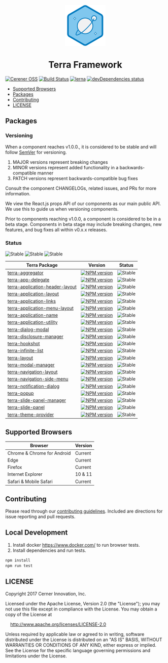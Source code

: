 <!-- Logo -->
<p align="center">
  <img height="128" width="128" src="https://github.com/cerner/terra-framework/raw/master/terra.png">
</p>

<!-- Name -->
<h1 align="center">
  Terra Framework
</h1>

[![Cerener OSS](https://img.shields.io/badge/Cerner-OSS-blue.svg?style=flat)](http://engineering.cerner.com/2014/01/cerner-and-open-source/)
[![Build Status](https://travis-ci.org/cerner/terra-framework.svg?branch=master)](https://travis-ci.org/cerner/terra-framework)
[![lerna](https://img.shields.io/badge/Maintained%20With-Lerna-cc00ff.svg)](https://lernajs.io/)
[![devDependencies status](https://david-dm.org/cerner/terra-framework/dev-status.svg)](https://david-dm.org/cerner/terra-framework?type=dev)

- [Supported Browsers](#supported-browsers)
- [Packages](#packages)
- [Contributing](#contributing)
- [LICENSE](#license)

## Packages

### Versioning

When a component reaches v1.0.0., it is considered to be stable and will follow [SemVer](http://semver.org/) for versioning.
1. MAJOR versions represent breaking changes
2. MINOR versions represent added functionality in a backwards-compatible manner
3. PATCH versions represent backwards-compatible bug fixes

Consult the component CHANGELOGs, related issues, and PRs for more information.

We view the React.js props API of our components as our main public API. We use this to guide us when versioning components.

Prior to components reaching v1.0.0, a component is considered to be in a beta stage.
Components in beta stage may include breaking changes, new features, and bug fixes all within v0.x.x releases.

### Status
![Stable](https://img.shields.io/badge/status-Stable-brightgreen.svg)
![Stable](https://img.shields.io/badge/status-Beta-orange.svg)
![Stable](https://img.shields.io/badge/status-Deprecated-lightgrey.svg)


| Terra Package      | Version | Status |
|--------------------|---------|--------|
| [terra-aggregator](https://github.com/cerner/terra-framework/tree/master/packages/terra-aggregator) | [![NPM version](https://img.shields.io/npm/v/terra-aggregator.svg)](https://www.npmjs.org/package/terra-aggregator) | ![Stable](https://img.shields.io/badge/status-Stable-brightgreen.svg)|
| [terra-app-delegate](https://github.com/cerner/terra-framework/tree/master/packages/terra-app-delegate) | [![NPM version](https://img.shields.io/npm/v/terra-app-delegate.svg)](https://www.npmjs.org/package/terra-app-delegate) | ![Stable](https://img.shields.io/badge/status-Stable-brightgreen.svg)|
| [terra-application-header-layout](https://github.com/cerner/terra-framework/tree/master/packages/terra-application-header-layout) | [![NPM version](https://img.shields.io/npm/v/terra-application-header-layout.svg)](https://www.npmjs.org/package/terra-application-header-layout) | ![Stable](https://img.shields.io/badge/status-Stable-brightgreen.svg) |
| [terra-application-layout](https://github.com/cerner/terra-framework/tree/master/packages/terra-application-layout) | [![NPM version](https://img.shields.io/npm/v/terra-application-layout.svg)](https://www.npmjs.org/package/terra-application-layout) | ![Stable](https://img.shields.io/badge/status-Stable-brightgreen.svg) |
| [terra-application-links](https://github.com/cerner/terra-framework/tree/master/packages/terra-application-links) | [![NPM version](https://img.shields.io/npm/v/terra-application-links.svg)](https://www.npmjs.org/package/terra-application-links) | ![Stable](https://img.shields.io/badge/status-Stable-brightgreen.svg) |
| [terra-application-menu-layout](https://github.com/cerner/terra-framework/tree/master/packages/terra-application-menu-layout) | [![NPM version](https://img.shields.io/npm/v/terra-application-menu-layout.svg)](https://www.npmjs.org/package/terra-application-menu-layout) | ![Stable](https://img.shields.io/badge/status-Stable-brightgreen.svg) |
| [terra-application-name](https://github.com/cerner/terra-framework/tree/master/packages/terra-application-name) | [![NPM version](https://img.shields.io/npm/v/terra-application-name.svg)](https://www.npmjs.org/package/terra-application-name) | ![Stable](https://img.shields.io/badge/status-Stable-brightgreen.svg) |
| [terra-application-utility](https://github.com/cerner/terra-framework/tree/master/packages/terra-application-utility) | [![NPM version](https://img.shields.io/npm/v/terra-application-utility.svg)](https://www.npmjs.org/package/terra-application-utility) | ![Stable](https://img.shields.io/badge/status-Stable-brightgreen.svg) |
| [terra-dialog-modal](https://github.com/cerner/terra-framework/tree/master/packages/terra-dialog-modal) | [![NPM version](https://img.shields.io/npm/v/terra-dialog-modal.svg)](https://www.npmjs.org/package/terra-dialog-modal) | ![Stable](https://img.shields.io/badge/status-Stable-brightgreen.svg)|
| [terra-disclosure-manager](https://github.com/cerner/terra-framework/tree/master/packages/terra-disclosure-manager) | [![NPM version](https://img.shields.io/npm/v/terra-disclosure-manager.svg)](https://www.npmjs.org/package/terra-disclosure-manager) | ![Stable](https://img.shields.io/badge/status-Stable-brightgreen.svg) |
| [terra-hookshot](https://github.com/cerner/terra-framework/tree/master/packages/terra-hookshot) | [![NPM version](https://img.shields.io/npm/v/terra-hookshot.svg)](https://www.npmjs.org/package/terra-hookshot) | ![Stable](https://img.shields.io/badge/status-Stable-brightgreen.svg) |
| [terra-infinite-list](https://github.com/cerner/terra-framework/tree/master/packages/terra-infinite-list) | [![NPM version](https://img.shields.io/npm/v/terra-infinite-list.svg)](https://www.npmjs.org/package/terra-infinite-list) | ![Stable](https://img.shields.io/badge/status-Stable-brightgreen.svg) |
| [terra-layout](https://github.com/cerner/terra-framework/tree/master/packages/terra-layout) | [![NPM version](https://img.shields.io/npm/v/terra-layout.svg)](https://www.npmjs.org/package/terra-layout) | ![Stable](https://img.shields.io/badge/status-Stable-brightgreen.svg) |
| [terra-modal-manager](https://github.com/cerner/terra-framework/tree/master/packages/terra-modal-manager) | [![NPM version](https://img.shields.io/npm/v/terra-modal-manager.svg)](https://www.npmjs.org/package/terra-modal-manager) | ![Stable](https://img.shields.io/badge/status-Stable-brightgreen.svg) |
| [terra-navigation-layout](https://github.com/cerner/terra-framework/tree/master/packages/terra-navigation-layout) | [![NPM version](https://img.shields.io/npm/v/terra-navigation-layout.svg)](https://www.npmjs.org/package/terra-navigation-layout) | ![Stable](https://img.shields.io/badge/status-Stable-brightgreen.svg) |
| [terra-navigation-side-menu](https://github.com/cerner/terra-framework/tree/master/packages/terra-navigation-side-menu) | [![NPM version](https://img.shields.io/npm/v/terra-navigation-side-menu.svg)](https://www.npmjs.org/package/terra-navigation-side-menu) | ![Stable](https://img.shields.io/badge/status-Stable-brightgreen.svg) |
| [terra-notification-dialog](https://github.com/cerner/terra-framework/tree/master/packages/terra-notification-dialog) | [![NPM version](https://img.shields.io/npm/v/terra-notification-dialog.svg)](https://www.npmjs.org/package/terra-notification-dialog) | ![Stable](https://img.shields.io/badge/status-Stable-brightgreen.svg) |
| [terra-popup](https://github.com/cerner/terra-framework/tree/master/packages/terra-popup) | [![NPM version](https://img.shields.io/npm/v/terra-popup.svg)](https://www.npmjs.org/package/terra-popup) | ![Stable](https://img.shields.io/badge/status-Stable-brightgreen.svg) |
| [terra-slide-panel-manager](https://github.com/cerner/terra-framework/tree/master/packages/terra-slide-panel-manager) | [![NPM version](https://img.shields.io/npm/v/terra-slide-panel-manager.svg)](https://www.npmjs.org/package/terra-slide-panel-manager) | ![Stable](https://img.shields.io/badge/status-Stable-brightgreen.svg) |
| [terra-slide-panel](https://github.com/cerner/terra-framework/tree/master/packages/terra-slide-panel) | [![NPM version](https://img.shields.io/npm/v/terra-slide-panel.svg)](https://www.npmjs.org/package/terra-slide-panel) | ![Stable](https://img.shields.io/badge/status-Stable-brightgreen.svg) |
| [terra-theme-provider](https://github.com/cerner/terra-framework/tree/master/packages/terra-theme-provider) | [![NPM version](https://img.shields.io/npm/v/terra-theme-provider.svg)](https://www.npmjs.org/package/terra-theme-provider) | ![Stable](https://img.shields.io/badge/status-Stable-brightgreen.svg) |

## Supported Browsers

| Browser                     | Version |
|-----------------------------|---------|
| Chrome & Chrome for Android | Current |
| Edge                        | Current |
| Firefox                     | Current |
| Internet Explorer           | 10 & 11 |
| Safari & Mobile Safari      | Current |

## Contributing

Please read through our [contributing guidelines](CONTRIBUTING.md). Included are directions for issue reporting and pull requests.

## Local Development

1. Install docker https://www.docker.com/ to run browser tests.
2. Install dependencies and run tests.
```sh
npm install
npm run test
```

## LICENSE

Copyright 2017 Cerner Innovation, Inc.

Licensed under the Apache License, Version 2.0 (the "License"); you may not use this file except in compliance with the License. You may obtain a copy of the License at

&nbsp;&nbsp;&nbsp;&nbsp;http://www.apache.org/licenses/LICENSE-2.0

Unless required by applicable law or agreed to in writing, software distributed under the License is distributed on an "AS IS" BASIS, WITHOUT WARRANTIES OR CONDITIONS OF ANY KIND, either express or implied. See the License for the specific language governing permissions and limitations under the License.
